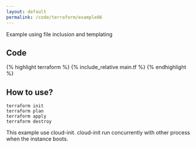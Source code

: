 ```yaml
---
layout: default
permalink: /code/terraform/example06
---
```


Example using file inclusion and templating

## Code

{% highlight terraform %}
{% include_relative main.tf %}
{% endhighlight %}

## How to use?

    terraform init
    terraform plan
    terraform apply
    terraform destroy

This example use cloud-init.
cloud-init run concurrently with other process when the instance boots.
